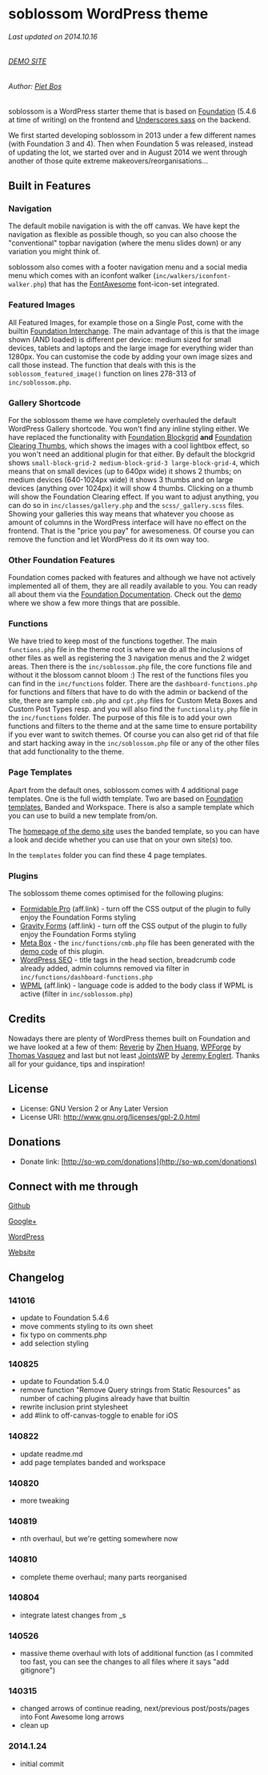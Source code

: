 soblossom WordPress theme
=========

###### Last updated on 2014.10.16
###### [DEMO SITE](http://so-wp.com/themes/soblossom/)
###### Author: [Piet Bos](https://github.com/senlin)

soblossom is a WordPress starter theme that is based on [Foundation](http://foundation.zurb.com) (5.4.6 at time of writing) on the frontend and [Underscores sass](http://underscores.me) on the backend. 

We first started developing soblossom in 2013 under a few different names (with Foundation 3 and 4). Then when Foundation 5 was released, instead of updating the lot, we started over and in August 2014 we went through another of those quite extreme makeovers/reorganisations...

## Built in Features

### Navigation

The default mobile navigation is with the off canvas. We have kept the navigation as flexible as possible though, so you can also choose the "conventional" topbar navigation (where the menu slides down) or any variation you might think of.

soblossom also comes with a footer navigation menu and a social media menu which comes with an iconfont walker (`inc/walkers/iconfont-walker.php`) that has the [FontAwesome](https://fontawesome.io/) font-icon-set integrated.

### Featured Images

All Featured Images, for example those on a Single Post, come with the builtin [Foundation Interchange](http://foundation.zurb.com/docs/components/interchange.html). The main advantage of this is that the image shown (AND loaded) is different per device: medium sized for small devices, tablets and laptops and the large image for everything wider than 1280px. You can customise the code by adding your own image sizes and call those instead. The function that deals with this is the `soblossom_featured_image()` function on lines 278-313 of `inc/soblossom.php`.

### Gallery Shortcode

For the soblossom theme we have completely overhauled the default WordPress Gallery shortcode. You won't find any inline styling either. We have replaced the functionality with [Foundation Blockgrid](http://foundation.zurb.com/docs/components/block_grid.html) **and** [Foundation Clearing Thumbs](http://foundation.zurb.com/docs/components/clearing.html), which shows the images with a cool lightbox effect, so you won't need an additional plugin for that either.
By default the blockgrid shows `small-block-grid-2 medium-block-grid-3 large-block-grid-4`, which means that on small devices (up to 640px wide) it shows 2 thumbs; on medium devices (640-1024px wide) it shows 3 thumbs and on large devices (anything over 1024px) it will show 4 thumbs. Clicking on a thumb will show the Foundation Clearing effect.
If you want to adjust anything, you can do so in `inc/classes/gallery.php` and the `scss/_gallery.scss` files.
Showing your galleries this way means that whatever you choose as amount of columns in the WordPress interface will have no effect on the frontend. That is the "price you pay" for awesomeness. Of course you can remove the function and let WordPress do it its own way too.

### Other Foundation Features

Foundation comes packed with features and although we have not actively implemented all of them, they are all readily available to you. You can ready all about them via the [Foundation Documentation](http://foundation.zurb.com/docs/). Check out the [demo](http://so-wp.com/themes/soblossom) where we show a few more things that are possible.

### Functions

We have tried to keep most of the functions together. The main `functions.php` file in the theme root is where we do all the inclusions of other files as well as registering the 3 navigation menus and the 2 widget areas.
Then there is the `inc/soblossom.php` file, the core functions file and without it the blossom cannot bloom :)
The rest of the functions files you can find in the `inc/functions` folder. There are the `dashboard-functions.php` for functions and filters that have to do with the admin or backend of the site, there are sample `cmb.php` and `cpt.php` files for Custom Meta Boxes and Custom Post Types resp. and you will also find the `functionality.php` file in the `inc/functions` folder. 
The purpose of this file is to add your own functions and filters to the theme and at the same time to ensure portability if you ever want to switch themes. Of course you can also get rid of that file and start hacking away in the `inc/soblossom.php` file or any of the other files that add functionality to the theme.

### Page Templates

Apart from the default ones, soblossom comes with 4 additional page templates. One is the full width template. Two are based on [Foundation templates](http://foundation.zurb.com/templates.html), Banded and Workspace. There is also a sample template which you can use to build a new template from/on.

The [homepage of the demo site](http://so-wp.com/themes/soblossom/) uses the banded template, so you can have a look and decide whether you can use that on your own site(s) too.

In the `templates` folder you can find these 4 page templates.

### Plugins

The soblossom theme comes optimised for the following plugins:

* [Formidable Pro](http://senl.in/FormidablePro) (aff.link) - turn off the CSS output of the plugin to fully enjoy the Foundation Forms styling
* [Gravity Forms](http://senl.in/gRaVitY) (aff.link) - turn off the CSS output of the plugin to fully enjoy the Foundation Forms styling
* [Meta Box](http://wordpress.org/plugins/meta-box/) - the `inc/functions/cmb.php` file has been generated with the [demo code](github.com/rilwis/meta-box/blob/master/demo/demo.php) of this plugin.
* [WordPress SEO](http://wordpress.org/plugins/wordpress-seo/) - title tags in the head section, breadcrumb code already added, admin columns removed via filter in `inc/functions/dashboard-functions.php`
* [WPML](http://senl.in/WPMLorg) (aff.link) - language code is added to the body class if WPML is active (filter in `inc/soblossom.php`)

## Credits

Nowadays there are plenty of WordPress themes built on Foundation and we have looked at a few of them: [Reverie](https://github.com/milohuang/reverie) by [Zhen Huang](https://github.com/milohuang), [WPForge](http://wpforge.themeawesome.com/) by [Thomas Vasquez](https://twitter.com/tsquez) and last but not least [JointsWP](http://jointswp.com/) by [Jeremy Englert](http://twitter.com/jeremyenglert). Thanks all for your guidance, tips and inspiration!

## License

* License: GNU Version 2 or Any Later Version
* License URI: http://www.gnu.org/licenses/gpl-2.0.html

## Donations

* Donate link: [http://so-wp.com/donations](http://so-wp.com/donations)

## Connect with me through

[Github](https://github.com/senlin) 

[Google+](http://plus.google.com/+PietBos) 

[WordPress](http://profiles.wordpress.org/senlin/) 

[Website](http://senlinonline.com)

## Changelog

### 141016

* update to Foundation 5.4.6
* move comments styling to its own sheet
* fix typo on comments.php
* add selection styling

### 140825

* update to Foundation 5.4.0
* remove function "Remove Query strings from Static Resources" as number of caching plugins already have that builtin
* rewrite inclusion print stylesheet
* add #link to off-canvas-toggle to enable for iOS

### 140822

* update readme.md
* add page templates banded and workspace

### 140820

* more tweaking

### 140819

* nth overhaul, but we're getting somewhere now

### 140810

* complete theme overhaul; many parts reorganised

### 140804

* integrate latest changes from _s

### 140526

* massive theme overhaul with lots of additional function (as I commited too fast, you can see the changes to all files where it says "add gitignore")

### 140315

* changed arrows of continue reading, next/previous post/posts/pages into Font Awesome long arrows
* clean up

### 2014.1.24

* initial commit

